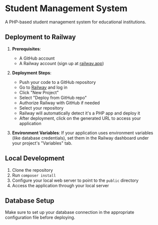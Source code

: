 # Student Management System

A PHP-based student management system for educational institutions.

## Deployment to Railway

1. **Prerequisites**:
   - A GitHub account
   - A Railway account (sign up at [railway.app](https://railway.app/))

2. **Deployment Steps**:
   - Push your code to a GitHub repository
   - Go to [Railway](https://railway.app/) and log in
   - Click "New Project"
   - Select "Deploy from GitHub repo"
   - Authorize Railway with GitHub if needed
   - Select your repository
   - Railway will automatically detect it's a PHP app and deploy it
   - After deployment, click on the generated URL to access your application

3. **Environment Variables**:
   If your application uses environment variables (like database credentials), set them in the Railway dashboard under your project's "Variables" tab.

## Local Development

1. Clone the repository
2. Run `composer install`
3. Configure your local web server to point to the `public` directory
4. Access the application through your local server

## Database Setup

Make sure to set up your database connection in the appropriate configuration file before deploying.
